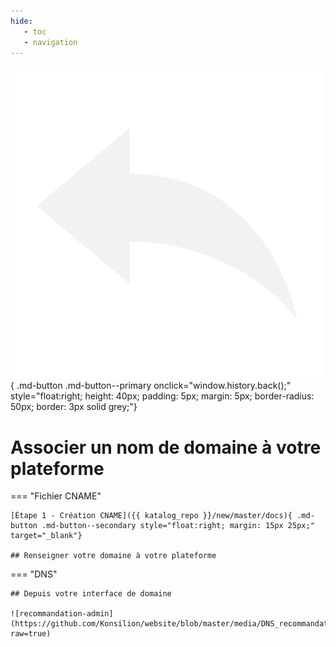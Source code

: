 ```yaml
---
hide:
   - toc
   - navigation
---
```


![Retour configuration](https://raw.githubusercontent.com/Konsilion/website/master/media/fleche-retour.png){ .md-button .md-button--primary onclick="window.history.back();" style="float:right; height: 40px; padding: 5px; margin: 5px; border-radius: 50px; border: 3px solid grey;"}

# Associer un nom de domaine à votre plateforme

=== "Fichier CNAME"

    [Étape 1 - Création CNAME]({{ katalog_repo }}/new/master/docs){ .md-button .md-button--secondary style="float:right; margin: 15px 25px;" target="_blank"}
    
    ## Renseigner votre domaine à votre plateforme
    
=== "DNS"

    ## Depuis votre interface de domaine
    
    ![recommandation-admin](https://github.com/Konsilion/website/blob/master/media/DNS_recommandation.png?raw=true)


<script type="text/javascript" src="https://konsilion.github.io/katalog-setup/js/functionality/modif-page.js" defer></script> 
